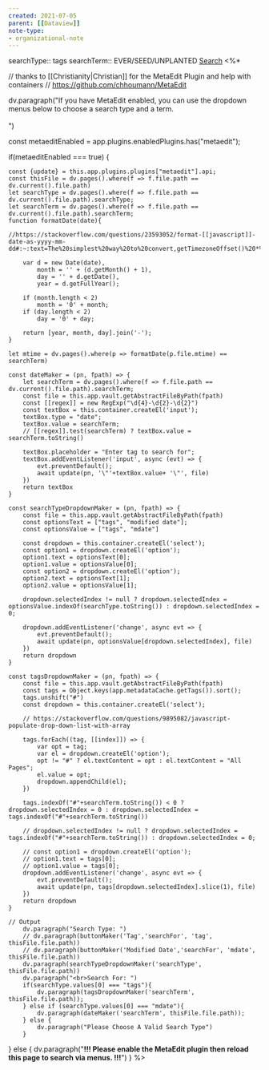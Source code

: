 ```yaml
---
created: 2021-07-05
parent: [[Dataview]]
note-type:
- organizational-note
---
```

searchType:: tags
searchTerm:: EVER/SEED/UNPLANTED
 [Search](https://github.com/torantine/obsidian-snippets#across-vault-word-count)
<%*

// thanks to [[Christianity|Christian]] for the MetaEdit Plugin and help with containers
// https://github.com/chhoumann/MetaEdit

dv.paragraph("If you have MetaEdit enabled, you can use the dropdown menus below to choose a search type and a term.<br><br>")

const metaeditEnabled = app.plugins.enabledPlugins.has("metaedit");

if(metaeditEnabled === true) {

	const {update} = this.app.plugins.plugins["metaedit"].api;
	const thisFile = dv.pages().where(f => f.file.path == dv.current().file.path)
	let searchType = dv.pages().where(f => f.file.path == dv.current().file.path).searchType;
	let searchTerm = dv.pages().where(f => f.file.path == dv.current().file.path).searchTerm;
	function formatDate(date){

	//https://stackoverflow.com/questions/23593052/format-[[javascript]]-date-as-yyyy-mm-dd#:~:text=The%20simplest%20way%20to%20convert,getTimezoneOffset()%20*%2060000%20))%20.

		var d = new Date(date),
			month = '' + (d.getMonth() + 1),
			day = '' + d.getDate(),
			year = d.getFullYear();

		if (month.length < 2) 
			month = '0' + month;
		if (day.length < 2) 
			day = '0' + day;

		return [year, month, day].join('-');
	}

	let mtime = dv.pages().where(p => formatDate(p.file.mtime) == searchTerm)

	const dateMaker = (pn, fpath) => {
		let searchTerm = dv.pages().where(f => f.file.path == dv.current().file.path).searchTerm;
		const file = this.app.vault.getAbstractFileByPath(fpath)
		const [[regex]] = new RegExp("\d{4}-\d{2}-\d{2}")
		const textBox = this.container.createEl('input');
		textBox.type = "date";
		textBox.value = searchTerm;
		// [[regex]].test(searchTerm) ? textBox.value = searchTerm.toString()

		textBox.placeholder = "Enter tag to search for";
		textBox.addEventListener('input', async (evt) => {
			evt.preventDefault();
			await update(pn, '\"'+textBox.value+ '\"', file)
		})
		return textBox
	}

	const searchTypeDropdownMaker = (pn, fpath) => {
		const file = this.app.vault.getAbstractFileByPath(fpath)
		const optionsText = ["tags", "modified date"];
		const optionsValue = ["tags", "mdate"]

		const dropdown = this.container.createEl('select');
		const option1 = dropdown.createEl('option');
		option1.text = optionsText[0];
		option1.value = optionsValue[0];
		const option2 = dropdown.createEl('option');
		option2.text = optionsText[1];
		option2.value = optionsValue[1];

		dropdown.selectedIndex != null ? dropdown.selectedIndex = optionsValue.indexOf(searchType.toString()) : dropdown.selectedIndex = 0;

		dropdown.addEventListener('change', async evt => {
			evt.preventDefault();
			await update(pn, optionsValue[dropdown.selectedIndex], file)
		})
		return dropdown
	}

	const tagsDropdownMaker = (pn, fpath) => {
		const file = this.app.vault.getAbstractFileByPath(fpath)
		const tags = Object.keys(app.metadataCache.getTags()).sort();
		tags.unshift("#")
		const dropdown = this.container.createEl('select');

		// https://stackoverflow.com/questions/9895082/javascript-populate-drop-down-list-with-array

		tags.forEach((tag, [[index]]) => {
			var opt = tag;
			var el = dropdown.createEl('option');
			opt != "#" ? el.textContent = opt : el.textContent = "All Pages";
			el.value = opt;
			dropdown.appendChild(el);
		})

		tags.indexOf("#"+searchTerm.toString()) < 0 ? dropdown.selectedIndex = 0 : dropdown.selectedIndex = tags.indexOf("#"+searchTerm.toString())

		// dropdown.selectedIndex != null ? dropdown.selectedIndex = tags.indexOf("#"+searchTerm.toString()) : dropdown.selectedIndex = 0;

		// const option1 = dropdown.createEl('option');
		// option1.text = tags[0];
		// option1.value = tags[0];
		dropdown.addEventListener('change', async evt => {
			evt.preventDefault();
			await update(pn, tags[dropdown.selectedIndex].slice(1), file)
		})
		return dropdown
	}

	// Output
		dv.paragraph("Search Type: ")
		// dv.paragraph(buttonMaker('Tag','searchFor', 'tag', thisFile.file.path))
		// dv.paragraph(buttonMaker('Modified Date','searchFor', 'mdate', thisFile.file.path))
		dv.paragraph(searchTypeDropdownMaker('searchType', thisFile.file.path))
		dv.paragraph("<br>Search For: ")
		if(searchType.values[0] === "tags"){
			dv.paragraph(tagsDropdownMaker('searchTerm', thisFile.file.path));
		} else if (searchType.values[0] === "mdate"){
			dv.paragraph(dateMaker('searchTerm', thisFile.file.path));
		} else {
			dv.paragraph("Please Choose A Valid Search Type")
		}
} else {
	dv.paragraph("<strong>!!! Please enable the MetaEdit plugin then reload this page to search via menus. !!!</strong>")
}
%>

```
